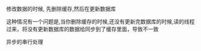 修改数据的时候, 先删除缓存,然后在更新数据库

这种情况有一个问题是,当你删除缓存的时候,还没有更新完数据库的时候,读的线程过来，将没有更新数据库的数据给同步到了缓存里面，导致不一致

异步的串行处理